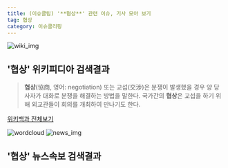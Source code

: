 ```yaml
---
title: (이슈클립) '**협상**' 관련 이슈, 기사 모아 보기
tag: 협상
category: 이슈클리핑
---
```

![wiki_img](https://user-images.githubusercontent.com/42597476/44503234-41136a80-a6d0-11e8-9071-6fc6418eafe4.png)
## **'**협상**'** 위키피디아 검색결과
>**협상**(協商, 영어: negotiation) 또는 교섭(交涉)은 분쟁이 발생했을 경우 양 당사자가 대화로 분쟁을 해결하는 방법을 말한다. 국가간의 **협상**은 교섭을 하기 위해 외교관들이 회의를 개최하여 만나기도 한다.

<a href="https://ko.wikipedia.org/wiki/협상" target="_blank">위키백과 전체보기</a>

![wordcloud](https://s3.ap-northeast-2.amazonaws.com/lyrics101-wordcloud/2018-09-25-1537803340.png)
![news_img](https://user-images.githubusercontent.com/42597476/44507050-1206f400-a6e4-11e8-8d98-7ffbfebb353f.png)
## **'**협상**'** 뉴스속보 검색결과

